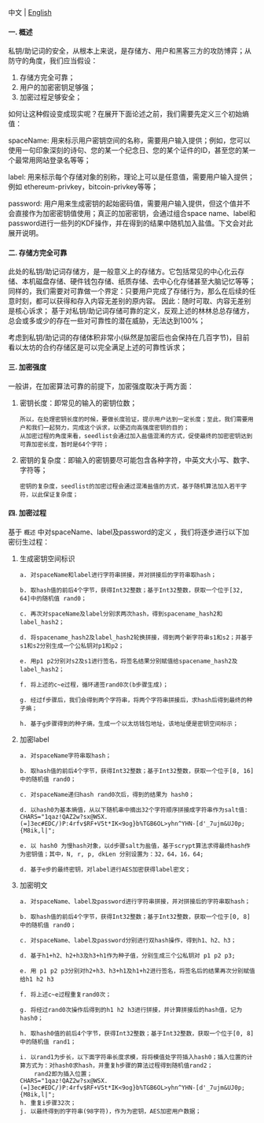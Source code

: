 中文 | [English](seedlist_en.md)
#### 一. 概述

私钥/助记词的安全，从根本上来说，是存储方、用户和黑客三方的攻防博弈；从防守的角度，我们应当假设：

1. 存储方完全可靠；
2. 用户的加密密钥足够强；
3. 加密过程足够安全；

如何让这种假设变成现实呢？在展开下面论述之前，我们需要先定义三个初始熵值：

spaceName:  用来标示用户密钥空间的名称，需要用户输入提供；例如，您可以使用一句印象深刻的诗句、您的某一个纪念日、您的某个证件的ID，甚至您的某一个最常用网站登录名等等；

label:  用来标示每个存储对象的别称，理论上可以是任意值，需要用户输入提供；例如 ethereum-privkey，bitcoin-privkey等等；

password:  用户用来生成密钥的起始密码值，需要用户输入提供，但这个值并不会直接作为加密密钥值使用；真正的加密密钥，会通过组合space name、label和password进行一些列的KDF操作，并在得到的结果中随机加入盐值。下文会对此展开说明。



#### 二. 存储方完全可靠

​	此处的私钥/助记词存储方，是一般意义上的存储方。它包括常见的中心化云存储、本机磁盘存储、硬件钱包存储、纸质存储、去中心化存储甚至大脑记忆等等；
​	同样的，我们需要对可靠做一个界定：只要用户完成了存储行为，那么在后续的任意时刻，都可以获得和存入内容无差别的原内容。 因此：随时可取、内容无差别是核心诉求；
​	基于对私钥/助记词存储可靠的定义，反观上述的林林总总存储方，总会或多或少的存在一些对可靠性的潜在威胁，无法达到100%；

​	考虑到私钥/助记词的存储体积非常小(纵然是加密后也会保持在几百字节)，目前看以太坊的合约存储区是可以完全满足上述的可靠性诉求；



#### 三. 加密强度

一般讲，在加密算法可靠的前提下，加密强度取决于两方面：

1. 密钥长度：即常见的输入的密钥位数；

   ```
   所以，在处理密钥长度的时候，要做长度验证，提示用户达到一定长度；至此，我们需要用户和我们一起努力，完成这个诉求，以便迈向高强度密钥的目的；
   从加密过程的角度来看，seedlist会通过加入盐值混淆的方式，促使最终的加密密钥达到可靠加密长度，暂时是64个字符；
   ```

2. 密钥的复杂度：即输入的密钥要尽可能包含各种字符，中英文大小写、数字、字符等；

   ```
   密钥的复杂度，seedlist的加密过程会通过混淆盐值的方式，基于随机算法加入若干字符，以此保证复杂度；
   ```



#### 四. 加密过程

基于 `概述`  中对spaceName、label及password的定义 ，我们将逐步进行以下加密衍生过程：

1. 生成密钥空间标识

   ```
   a. 对spaceName和label进行字符串拼接，并对拼接后的字符串取hash；
   
   b. 取hash值的前后4个字节，获得Int32整数；基于Int32整数，获取一个位于[32, 64]中的随机值 rand0；
  
   c. 再次对spaceName及label分别求两次hash，得到spacename_hash2和label_hash2；
 
   d. 将spacename_hash2及label_hash2轮换拼接，得到两个新字符串s1和s2；并基于s1和s2分别生成一个公私钥对p1和p2；

   e. 用p1 p2分别对s2及s1进行签名，将签名结果分别赋值给spacename_hash2及label_hash2；

   f. 将上述的c~e过程，循环递签rand0次(b步骤生成)；

   g. 经过f步骤后，我们会得到两个字符串，将两个字符串拼接后，求hash后得到最终的种子熵；

   h. 基于g步骤得到的种子熵，生成一个以太坊钱包地址，该地址便是密钥空间标示；
   ```

2. 加密label

   ```
   a. 对spaceName字符串取hash；
   
   b. 取hash值的前后4个字节，获得Int32整数；基于Int32整数，获取一个位于[8, 16]中的随机值 rand0；
  
   c. 对spaceName递归hash rand0次后，得到的结果为 hash0；
   
   d. 以hash0为基本熵值，从以下随机串中摘出32个字符顺序拼接成字符串作为salt值:
   CHARS="1qaz!QAZ2w?sx@WSX.(=]3ec#EDC/)P:4rfv$RF+V5t*IK<9og}b%TGB6OL>yhn^YHN-[d'_7ujm&UJ0p;{M8ik,l|";
  
   e. 以 hash0 为慢hash对象，以d步骤salt为盐值，基于scrypt算法求得最终hash作为密钥值；其中，N, r, p, dkLen 分别设置为：32，64，16，64;
 
   d. 基于e步的最终密钥，对label进行AES加密获得label密文；
   ```

3. 加密明文

   ```
   a. 对spaceName、label及password进行字符串拼接，并对拼接后的字符串取hash；
   
   b. 取hash值的前后4个字节，获得Int32整数；基于Int32整数，获取一个位于[0, 8]中的随机值 rand0；
  
   c. 对spaceName、label及password分别进行双hash操作，得到h1、h2、h3；
 
   d. 基于h1+h2、h2+h3及h3+h1作为种子值，分别生成三个公私钥对 p1 p2 p3;

   e. 用 p1 p2 p3分别对h2+h3、h3+h1及h1+h2进行签名，将签名后的结果再次分别赋值给h1 h2 h3

   f. 将上述c~e过程重复rand0次；

   g. 将经过rand0次操作后得到的h1 h2 h3进行拼接，并计算拼接后的hash值，记为hash0；

   h. 取hash0值的前后4个字节，获得Int32整数；基于Int32整数，获取一个位于[0, 8]中的随机值 rand1；

   i. 以rand1为步长，以下面字符串长度求模，将将模值处字符插入hash0；插入位置的计算方式为：对hash0求hash，并重复h步骤的算法过程得到随机值rand2；
       rand2即为插入位置；
   CHARS="1qaz!QAZ2w?sx@WSX.(=]3ec#EDC/)P:4rfv$RF+V5t*IK<9og}b%TGB6OL>yhn^YHN-[d'_7ujm&UJ0p;{M8ik,l|";
   h. 重复i步骤32次；
   j. 以最终得到的字符串(98字符)，作为为密钥，AES加密用户数据；
   ```

   

